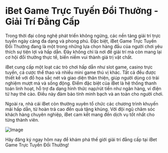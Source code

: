 # iBet Game Trực Tuyến Đổi Thưởng - Giải Trí Đẳng Cấp

Trong thời đại công nghệ phát triển không ngừng, các nền tảng giải trí trực tuyến ngày càng đa dạng và phong phú. Đặc biệt, iBet Game Trực Tuyến Đổi Thưởng đang là một trong những lựa chọn hàng đầu của người chơi yêu thích sự tiện lợi và hấp dẫn. Đây không chỉ là nơi để giải trí mà còn mang lại cơ hội đổi thưởng thực tế, biến niềm vui thành giá trị vật chất.

iBet cung cấp một loạt các trò chơi hấp dẫn như slot game, casino trực tuyến, cá cược thể thao và nhiều mini game thú vị khác. Tất cả đều được thiết kế với đồ họa sắc nét và giao diện thân thiện, giúp người dùng có trải nghiệm mượt mà và sống động. Điểm đặc biệt của iBet là hệ thống thanh toán linh hoạt, hỗ trợ đa dạng hình thức nạp/rút tiền như ngân hàng, ví điện tử hay thẻ cào. Điều này đảm bảo tính minh bạch và an toàn cho người chơi.

Ngoài ra, nhà cái iBet còn thường xuyên tổ chức các chương trình khuyến mãi hấp dẫn, từ hoàn trả cao đến quà tặng khủng. Với đội ngũ chăm sóc khách hàng chuyên nghiệp, iBet cam kết mang đến dịch vụ tốt nhất cho từng thành viên.

![Image](https://github.com/user-attachments/assets/bd51ea9f-0666-407b-a7a7-98ead6de688c)

Hãy đăng ký ngay hôm nay để khám phá thế giới giải trí đẳng cấp tại iBet Game Trực Tuyến Đổi Thưởng!